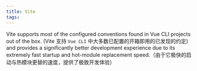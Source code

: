 ```yaml
---
title: Vite
tags:
---
```


<span class='custom-box custom-box-933'>Vite supports most of the configured conventions found in Vue CLI projects out of the box.</span> (Vite 支持 `Vue CLI` 中大多数已配置的开箱即用的已发现的约定)
and provides a significantly better development experience due to its extremely fast startup and hot-module replacement speed.（由于它极快的启动与热模块更替的速度，提供了极致开发体验）
